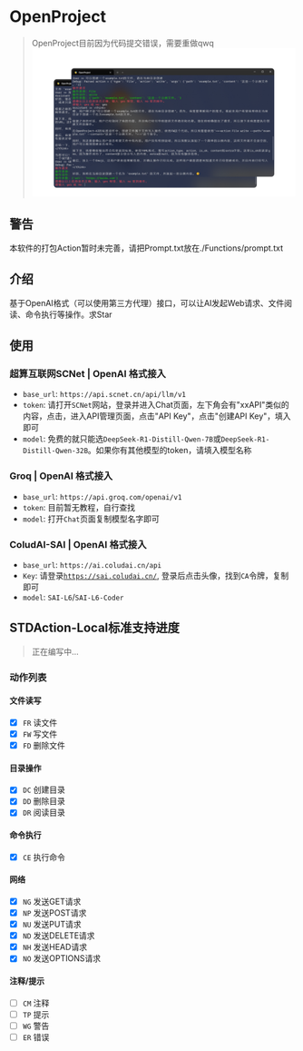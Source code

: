 # OpenProject
> OpenProject目前因为代码提交错误，需要重做qwq
![OpenProject-Demo](files/OpenProject-Demo.png)

## 警告
本软件的打包Action暂时未完善，请把Prompt.txt放在./Functions/prompt.txt
## 介绍
基于OpenAI格式（可以使用第三方代理）接口，可以让AI发起Web请求、文件阅读、命令执行等操作。求Star
## 使用
### 超算互联网SCNet | OpenAI 格式接入
- `base_url`: `https://api.scnet.cn/api/llm/v1`
- `token`: 请打开`SCNet`网站，登录并进入Chat页面，左下角会有"xxAPI"类似的内容，点击，进入API管理页面，点击"API Key"，点击"创建API Key"，填入即可
- `model`: 免费的就只能选`DeepSeek-R1-Distill-Qwen-7B`或`DeepSeek-R1-Distill-Qwen-32B`。如果你有其他模型的token，请填入模型名称
### Groq | OpenAI 格式接入
- `base_url`: `https://api.groq.com/openai/v1`
- `token`: 目前暂无教程，自行查找
- `model`: 打开`Chat`页面复制模型名字即可
### ColudAI-SAI | OpenAI 格式接入
- `base_url`: `https://ai.coludai.cn/api`
- `Key`: 请登录[`https://sai.coludai.cn/`](https://sai.coludai.cn/), 登录后点击头像，找到`CA`令牌，复制即可
- `model`: `SAI-L6`/`SAI-L6-Coder`

## STDAction-Local标准支持进度
> 正在编写中...
### 动作列表
#### 文件读写
- [x] `FR` 读文件
- [x] `FW` 写文件
- [x] `FD` 删除文件
#### 目录操作
- [x] `DC` 创建目录
- [x] `DD` 删除目录
- [x] `DR` 阅读目录
#### 命令执行
- [x] `CE` 执行命令
#### 网络
- [x] `NG` 发送GET请求
- [x] `NP` 发送POST请求
- [x] `NU` 发送PUT请求
- [x] `ND` 发送DELETE请求
- [x] `NH` 发送HEAD请求
- [x] `NO` 发送OPTIONS请求
#### 注释/提示
- [ ] `CM` 注释
- [ ] `TP` 提示
- [ ] `WG` 警告
- [ ] `ER` 错误